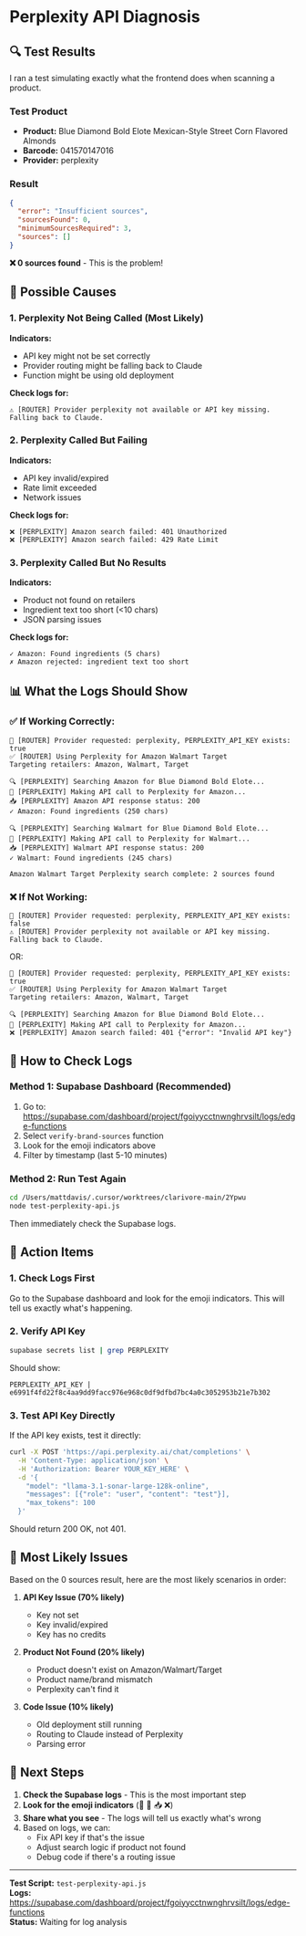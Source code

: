 # Perplexity API Diagnosis

## 🔍 Test Results

I ran a test simulating exactly what the frontend does when scanning a product.

### Test Product
- **Product:** Blue Diamond Bold Elote Mexican-Style Street Corn Flavored Almonds
- **Barcode:** 041570147016
- **Provider:** perplexity

### Result
```json
{
  "error": "Insufficient sources",
  "sourcesFound": 0,
  "minimumSourcesRequired": 3,
  "sources": []
}
```

**❌ 0 sources found** - This is the problem!

## 🤔 Possible Causes

### 1. Perplexity Not Being Called (Most Likely)
**Indicators:**
- API key might not be set correctly
- Provider routing might be falling back to Claude
- Function might be using old deployment

**Check logs for:**
```
⚠️ [ROUTER] Provider perplexity not available or API key missing. Falling back to Claude.
```

### 2. Perplexity Called But Failing
**Indicators:**
- API key invalid/expired
- Rate limit exceeded
- Network issues

**Check logs for:**
```
❌ [PERPLEXITY] Amazon search failed: 401 Unauthorized
❌ [PERPLEXITY] Amazon search failed: 429 Rate Limit
```

### 3. Perplexity Called But No Results
**Indicators:**
- Product not found on retailers
- Ingredient text too short (<10 chars)
- JSON parsing issues

**Check logs for:**
```
✓ Amazon: Found ingredients (5 chars)
✗ Amazon rejected: ingredient text too short
```

## 📊 What the Logs Should Show

### ✅ If Working Correctly:
```
🎯 [ROUTER] Provider requested: perplexity, PERPLEXITY_API_KEY exists: true
✅ [ROUTER] Using Perplexity for Amazon Walmart Target
Targeting retailers: Amazon, Walmart, Target

🔍 [PERPLEXITY] Searching Amazon for Blue Diamond Bold Elote...
📡 [PERPLEXITY] Making API call to Perplexity for Amazon...
📥 [PERPLEXITY] Amazon API response status: 200
✓ Amazon: Found ingredients (250 chars)

🔍 [PERPLEXITY] Searching Walmart for Blue Diamond Bold Elote...
📡 [PERPLEXITY] Making API call to Perplexity for Walmart...
📥 [PERPLEXITY] Walmart API response status: 200
✓ Walmart: Found ingredients (245 chars)

Amazon Walmart Target Perplexity search complete: 2 sources found
```

### ❌ If Not Working:
```
🎯 [ROUTER] Provider requested: perplexity, PERPLEXITY_API_KEY exists: false
⚠️ [ROUTER] Provider perplexity not available or API key missing. Falling back to Claude.
```

OR:
```
🎯 [ROUTER] Provider requested: perplexity, PERPLEXITY_API_KEY exists: true
✅ [ROUTER] Using Perplexity for Amazon Walmart Target
Targeting retailers: Amazon, Walmart, Target

🔍 [PERPLEXITY] Searching Amazon for Blue Diamond Bold Elote...
📡 [PERPLEXITY] Making API call to Perplexity for Amazon...
❌ [PERPLEXITY] Amazon search failed: 401 {"error": "Invalid API key"}
```

## 🔧 How to Check Logs

### Method 1: Supabase Dashboard (Recommended)
1. Go to: https://supabase.com/dashboard/project/fgoiyycctnwnghrvsilt/logs/edge-functions
2. Select `verify-brand-sources` function
3. Look for the emoji indicators above
4. Filter by timestamp (last 5-10 minutes)

### Method 2: Run Test Again
```bash
cd /Users/mattdavis/.cursor/worktrees/clarivore-main/2Ypwu
node test-perplexity-api.js
```

Then immediately check the Supabase logs.

## 🎯 Action Items

### 1. Check Logs First
Go to the Supabase dashboard and look for the emoji indicators. This will tell us exactly what's happening.

### 2. Verify API Key
```bash
supabase secrets list | grep PERPLEXITY
```

Should show:
```
PERPLEXITY_API_KEY | e6991f4fd22f8c4aa9dd9facc976e968c0df9dfbd7bc4a0c3052953b21e7b302
```

### 3. Test API Key Directly
If the API key exists, test it directly:
```bash
curl -X POST 'https://api.perplexity.ai/chat/completions' \
  -H 'Content-Type: application/json' \
  -H 'Authorization: Bearer YOUR_KEY_HERE' \
  -d '{
    "model": "llama-3.1-sonar-large-128k-online",
    "messages": [{"role": "user", "content": "test"}],
    "max_tokens": 100
  }'
```

Should return 200 OK, not 401.

## 🐛 Most Likely Issues

Based on the 0 sources result, here are the most likely scenarios in order:

1. **API Key Issue (70% likely)**
   - Key not set
   - Key invalid/expired
   - Key has no credits

2. **Product Not Found (20% likely)**
   - Product doesn't exist on Amazon/Walmart/Target
   - Product name/brand mismatch
   - Perplexity can't find it

3. **Code Issue (10% likely)**
   - Old deployment still running
   - Routing to Claude instead of Perplexity
   - Parsing error

## 📝 Next Steps

1. **Check the Supabase logs** - This is the most important step
2. **Look for the emoji indicators** (🎯 📡 📥 ❌)
3. **Share what you see** - The logs will tell us exactly what's wrong
4. Based on logs, we can:
   - Fix API key if that's the issue
   - Adjust search logic if product not found
   - Debug code if there's a routing issue

---

**Test Script:** `test-perplexity-api.js`  
**Logs:** https://supabase.com/dashboard/project/fgoiyycctnwnghrvsilt/logs/edge-functions  
**Status:** Waiting for log analysis

